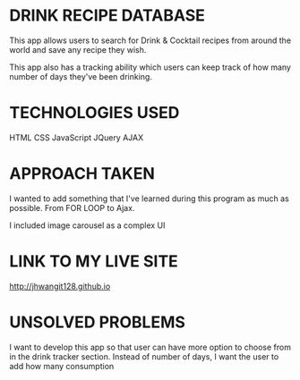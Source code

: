 <!-- file with explanations of the technologies used, the approach taken, a link to your live site, installation instructions, unsolved problems, etc -->

# DRINK RECIPE DATABASE

This app allows users to search for Drink & Cocktail recipes from around the world and save any recipe they wish.

This app also has a tracking ability which users can keep track of how many number of days they've been drinking.  

# TECHNOLOGIES USED

HTML
CSS
JavaScript
JQuery
AJAX

# APPROACH TAKEN

I wanted to add something that I've learned during this program as much as possible. From FOR LOOP to Ajax.

I included image carousel as a complex UI

# LINK TO MY LIVE SITE

http://jhwangit128.github.io

# UNSOLVED PROBLEMS

I want to develop this app so that user can have more option to choose from in the drink tracker section. Instead of number of days, I want the user to add how many consumption
